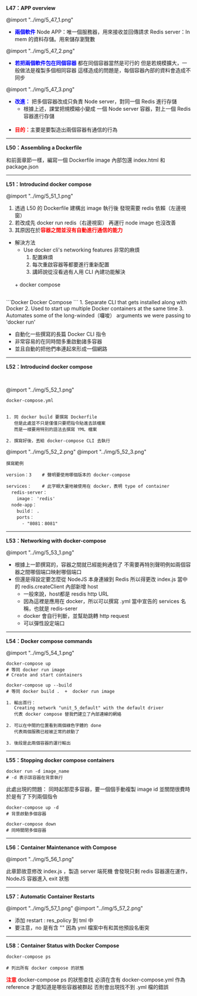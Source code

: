 **L47：APP overview**

@import "../img/5_47_1.png"

* <font color="#0000FF"><b>兩個軟件</b></font>
  Node APP：唯一個服務器，用來接收並回傳請求
  Redis server：In mem 的資料存儲。用來儲存瀏覽數


@import "../img/5_47_2.png"

* <font color="#0000FF"><b>若把兩個軟件包在同個容器</b></font>
  都在同個容器當然是可行的
  但是若規模擴大，一般做法是複製多個相同容器
  這樣造成的問題是，每個容器內部的資料會造成不同步

@import "../img/5_47_3.png"

* <font color="#0000FF"><b>改進：</b></font>
  把多個容器改成只負責 Node server，對同一個 Redis 進行存儲
  + 根據上述，課堂把規模縮小變成
    一個 Node server 容器，對上一個 Redis 容器進行存儲
  <br/>
* <font color="#FF0000"><b>目的：</b></font>主要是要製造出兩個容器有通信的行為

---

**L50：Assembling a Dockerfile**

和前面章節一樣，編寫一個 Dockerfile 
image 內部包還 index.html 和 package.json

---

**L51：Introducind docker compose**

@import "../img/5_51_1.png"

1. 透過 L50 的 Dockerfile 建構出 image 執行後
   發現需要 redis 依賴（左邊視窗）
   <br/>
2. 若改成先 docker run redis（右邊視窗）
   再運行 node image 也沒改善
   <br/>
3. 其原因在於<font color="#FF0000"><b>容器之間並沒有自動進行通信的能力</b></font>
   

* 解決方法
  + Use docker cli's networking features
    非常的麻煩
    1. 配置麻煩
    2. 每次重啟容器等都要進行重新配置
    3. 講師說從沒看過有人用 CLI 內建功能解決
  <br/>
  + docker compose
<br/>
```Docker
Docker Compose
```
1. Separate CLI that gets installed along with Docker
2. Used to start up multiple Docker containers at the same time
3. Automates some of the long-winded（囉唆） arguments we were passing to 'docker run'

* 自動化一些撰寫的長篇 Docker CLI 指令
* 非常容易的在同時間多重啟動諸多容器
* 並且自動的把他們串連起來形成一個網路

---

**L52：Introducind docker compose**


  <br/>

@import "../img/5_52_1.png"

```docker
docker-compose.yml


1. 同 docker build 要撰寫 Dockerfile
   但是此處並不只是僅僅只要把指令貼進去該檔案
   而是一樣要用特別的語法去撰寫 YML 檔案
   
2. 撰寫好後，丟給 docker-compose CLI 去執行
```

@import "../img/5_52_2.png"
@import "../img/5_52_3.png"

```docker
撰寫範例

version：3    # 聲明要使用哪個版本的 docker-compose

services：    # 此字眼大量地被使用在 docker，表明 type of container
  redis-server：
    image： 'redis'
  node-app：
    build： .
    ports：
      - "8081：8081"
```

---

**L53：Networking with docker-compose**

@import "../img/5_53_1.png"

* 根據上一節撰寫的，容器之間就已經能夠通信了
  不需要再特別聲明例如兩個容器之間哪個端口映射哪個端口
  <br/>
* 但還是得設定要怎麼從 NodeJS 本身連線到 Redis
  所以得更改 index.js 當中的 redis.createClient 內部新增 host
  + 一般來說，host都是 resdis http URL
  + 因為這裡是應用在 docker，所以可以撰寫 .yml 當中宣告的 services 名稱，也就是 redis-serer
  + docker 會自行判斷，並幫助跳轉 http request
  + 可以彈性設定端口

---

**L54：Docker compose commands**

@import "../img/5_54_1.png"

```docker
docker-compose up
# 等同 docker run image
# Create and start containers

docker-compose up --build
# 等同 docker build .  +  docker run image
```

```docker
1. 輸出首行：
   Creating network "unit_5_default" with the default driver
   代表 docker compose 替我們建立了內部連線的網絡

2. 可以在中間的位置看到兩個綠色字體的 done
   代表兩個服務已經被正常的啟動了

3. 後段是此兩個容器的運行輸出
```

---

**L55：Stopping docker compose containers**

```docker
docker run -d image_name
# -d 表示該容器在背景執行
```

此處出現的問題：
同時起那麼多容器，要一個個手動複製 image id 並關閉很費時
於是有了下列兩個指令

```docker
docker-compose up -d
# 背景啟動多個容器

docker-compose down
# 同時關閉多個容器
```

---

**L56：Container Maintenance with Compose**

@import "../img/5_56_1.png"

此章節故意修改 index.js ，製造 server 端死機
會發現只剩 redis 容器還在運作，NodeJS 容器進入 exit 狀態

---

**L57：Automatic Container Restarts**

@import "../img/5_57_1.png"
@import "../img/5_57_2.png"

* 添加 restart : res_policy 到 tml 中
* 要注意，no 是有含 ""
  因為 yml 檔案中有和其他預設名衝突

---

**L58：Container Status with Docker Compose**

```docker
docker-compose ps

# 列出所有 docker compose 的狀態
```
<font color="#FF0000"><b>注意</b></font>
docker-compose ps 的狀態查找
必須在含有 docker-compose.yml 作為 reference 
才能知道是哪些容器被群起
否則會出現找不到 .yml 檔的錯誤